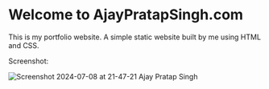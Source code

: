 # Welcome to AjayPratapSingh.com

This is my portfolio website.
A simple static website built by me using HTML and CSS.

Screenshot:

![Screenshot 2024-07-08 at 21-47-21 Ajay Pratap Singh](https://github.com/bayekosiwa/AjayPratapSingh.github.io/assets/105776696/49487c59-fa25-495c-a538-83bdfd5cd2ad)
